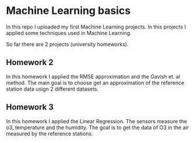 # Machine Learning basics

In this repo I uploaded my first Machine Learning projects. In this projects I applied some techniques used in Machine Learning.

So far there are 2 projects (university homeworks).

## Homework 2
In this homework I applied the RMSE approximation and the Gavish et. al method.
The main goal is to choose get an approximation of the reference station data usign 2 different datasets.

## Homework 3 
In this homework I applied the Linear Regression.
The sensors measure the o3, temperature and the humidity. The goal is to get the data of O3 in the air measured by the reference stations.
